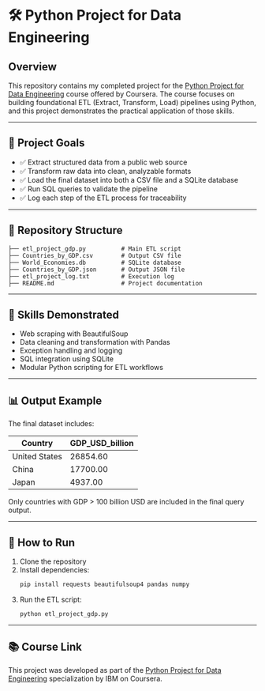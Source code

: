 # 🛠️ Python Project for Data Engineering

## Overview

This repository contains my completed project for the [Python Project for Data Engineering](https://www.coursera.org/learn/python-project-for-data-engineering) course offered by Coursera. The course focuses on building foundational ETL (Extract, Transform, Load) pipelines using Python, and this project demonstrates the practical application of those skills.

---

## 🚀 Project Goals

- ✅ Extract structured data from a public web source  
- ✅ Transform raw data into clean, analyzable formats  
- ✅ Load the final dataset into both a CSV file and a SQLite database  
- ✅ Run SQL queries to validate the pipeline  
- ✅ Log each step of the ETL process for traceability

---

## 📂 Repository Structure

```
├── etl_project_gdp.py          # Main ETL script
├── Countries_by_GDP.csv        # Output CSV file
├── World_Economies.db          # SQLite database
├── Countries_by_GDP.json       # Output JSON file
├── etl_project_log.txt         # Execution log
├── README.md                   # Project documentation
```

---

## 🧠 Skills Demonstrated

- Web scraping with BeautifulSoup  
- Data cleaning and transformation with Pandas  
- Exception handling and logging  
- SQL integration using SQLite  
- Modular Python scripting for ETL workflows

---

## 📊 Output Example

The final dataset includes:

| Country        | GDP_USD_billion |
|----------------|------------------|
| United States  | 26854.60         |
| China          | 17700.00         |
| Japan          | 4937.00          |

Only countries with GDP > 100 billion USD are included in the final query output.

---

## 🧪 How to Run

1. Clone the repository  
2. Install dependencies:
   ```bash
   pip install requests beautifulsoup4 pandas numpy
   ```
3. Run the ETL script:
   ```bash
   python etl_project_gdp.py
   ```

---

## 📚 Course Link

This project was developed as part of the [Python Project for Data Engineering](https://www.coursera.org/learn/python-project-for-data-engineering) specialization by IBM on Coursera.

